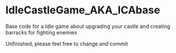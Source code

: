 # IdleCastleGame_AKA_ICAbase
Base code for a Idle game about upgrading your castle and creating barracks for fighting enemies

Unfinished, please feel free to change and commit
